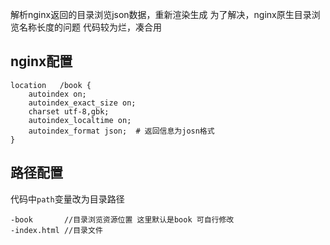 解析nginx返回的目录浏览json数据，重新渲染生成 
为了解决，nginx原生目录浏览名称长度的问题 
代码较为烂，凑合用 
## nginx配置

```
location   /book {
    autoindex on;
    autoindex_exact_size on;
    charset utf-8,gbk;
    autoindex_localtime on;
    autoindex_format json;  # 返回信息为josn格式
}
```

## 路径配置

代码中`path`变量改为目录路径

```
-book       //目录浏览资源位置 这里默认是book 可自行修改
-index.html //目录文件
```

